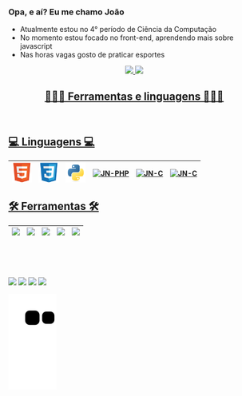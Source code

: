 ### Opa, e aí? Eu me chamo João

- Atualmente estou no 4° período de Ciência da Computação 
- No momento estou focado no front-end, aprendendo mais sobre javascript
- Nas horas vagas gosto de praticar esportes

<div align="center">
  <a href="https://github.com/yjoaoneto">
  <img height="180em" src="https://github-readme-stats.vercel.app/api?username=yjoaoneto&show_icons=true&theme=dark&include_all_commits=true&count_private=true"/>
  <img height="180em" src="https://github-readme-stats.vercel.app/api/top-langs/?username=yjoaoneto&layout=compact&langs_count=7&theme=dark"/>
</div>

<h2 align="center">  👨🏽‍💻  Ferramentas e linguagens 👨🏽‍💻 </h2>
 <br>
 
  <h2 > 💻 Linguagens 💻  </h2> 
  
  <img align="center" alt="Jn-HTML" height="40" width="40" src="https://raw.githubusercontent.com/devicons/devicon/master/icons/html5/html5-original.svg">|<img       align="center" alt="Jn-CSS" height="40" width="40" src="https://raw.githubusercontent.com/devicons/devicon/master/icons/css3/css3-original.svg">|<img align="center" alt="JN-Python" height="40" width="40" src="https://raw.githubusercontent.com/devicons/devicon/master/icons/python/python-original.svg">|<img align="center" alt="JN-PHP" height="30" width="40" src="https://cdn.jsdelivr.net/gh/devicons/devicon/icons/php/php-original.svg">|<img align="center" alt="JN-C" height="40" width="40" src="https://cdn.jsdelivr.net/gh/devicons/devicon/icons/c/c-original.svg">|<img align="center" alt="JN-C" height="40" width="40" src="https://cdn.jsdelivr.net/gh/devicons/devicon/icons/java/java-original.svg">|
|--|--|--|--|--|--|
  
  
 
 
 <h2> 🛠 Ferramentas 🛠  </h2> 
   

<img src="https://img.icons8.com/ios-filled/50/000000/github.png"/>|<img src="https://img.icons8.com/color/48/FFFFFF/pycharm.png">|<img src="https://img.icons8.com/color/48/000000/git.png">|<img src="https://img.icons8.com/external-tal-revivo-shadow-tal-revivo/40/000000/external-django-a-high-level-python-web-framework-that-encourages-rapid-development-logo-shadow-tal-revivo.png"/>|<img src="https://img.icons8.com/color/48/000000/visual-studio--v2.png"/>|
|--|--|--|--|--|

 <br>
 <br>

##

<div> 
  <a href="https://instagram.com/z_joaoneto" target="_blank"><img src="https://img.shields.io/badge/-Instagram-%23E4405F?style=for-the-badge&logo=instagram&logoColor=white" target="_blank"></a>
 	<a href="https://www.twitch.tv/z_joaoneto" target="_blank"><img src="https://img.shields.io/badge/Twitch-9146FF?style=for-the-badge&logo=twitch&logoColor=white" target="_blank"></a>
  <a href = "mailto:joaoevangelistaneto13@gmail.com"><img src="https://img.shields.io/badge/-Gmail-%23333?style=for-the-badge&logo=gmail&logoColor=white" target="_blank"></a>
  <a href="https://www.linkedin.com/in/joão-evangelista-neto-6b010323b/" target="_blank"><img src="https://img.shields.io/badge/-LinkedIn-%230077B5?style=for-the-badge&logo=linkedin&logoColor=white" target="_blank"></a> 
 
  ![Snake animation](https://github.com/rafaballerini/rafaballerini/blob/output/github-contribution-grid-snake.svg)
 
</div>
